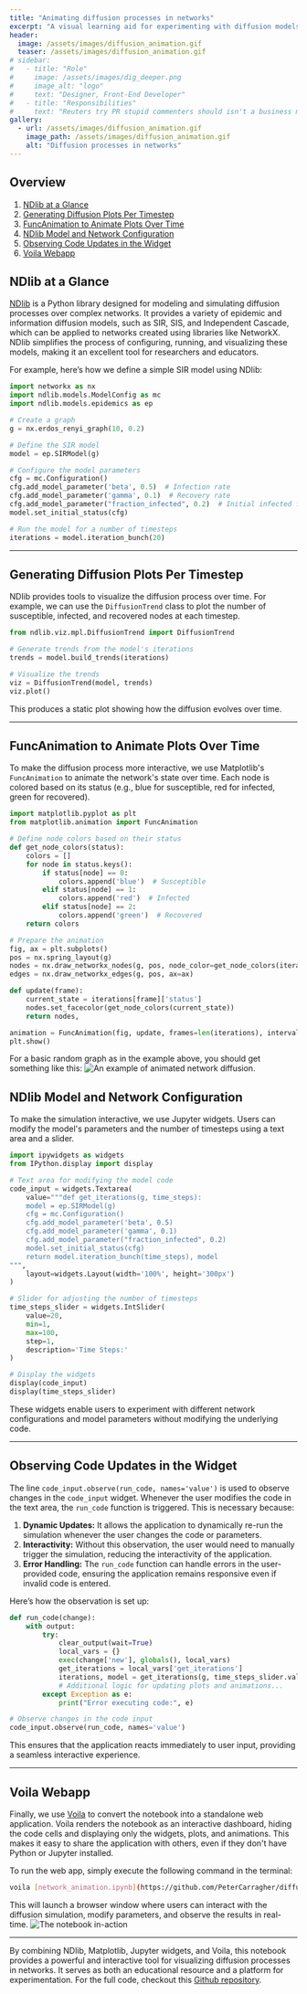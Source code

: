 ```yaml
---
title: "Animating diffusion processes in networks"
excerpt: "A visual learning aid for experimenting with diffusion models and network configurations."
header:
  image: /assets/images/diffusion_animation.gif
  teaser: /assets/images/diffusion_animation.gif
# sidebar:
#   - title: "Role"
#     image: /assets/images/dig_deeper.png
#     image_alt: "logo"
#     text: "Designer, Front-End Developer"
#   - title: "Responsibilities"
#     text: "Reuters try PR stupid commenters should isn't a business model"
gallery:
  - url: /assets/images/diffusion_animation.gif
    image_path: /assets/images/diffusion_animation.gif
    alt: "Diffusion processes in networks"
---
```


## Overview
1. [NDlib at a Glance](#ndlib-at-a-glance)
2. [Generating Diffusion Plots Per Timestep](#generating-diffusion-plots-per-timestep)
3. [FuncAnimation to Animate Plots Over Time](#funcanimation-to-animate-plots-over-time)
4. [NDlib Model and Network Configuration](#ndlib-model-and-network-configuration)
5. [Observing Code Updates in the Widget](#observing-code-updates-in-the-widget)
6. [Voila Webapp](#voila-webapp)

## NDlib at a Glance

[NDlib](https://ndlib.readthedocs.io/) is a Python library designed for modeling and simulating diffusion processes over complex networks. It provides a variety of epidemic and information diffusion models, such as SIR, SIS, and Independent Cascade, which can be applied to networks created using libraries like NetworkX. NDlib simplifies the process of configuring, running, and visualizing these models, making it an excellent tool for researchers and educators.

For example, here’s how we define a simple SIR model using NDlib:

```python
import networkx as nx
import ndlib.models.ModelConfig as mc
import ndlib.models.epidemics as ep

# Create a graph
g = nx.erdos_renyi_graph(10, 0.2)

# Define the SIR model
model = ep.SIRModel(g)

# Configure the model parameters
cfg = mc.Configuration()
cfg.add_model_parameter('beta', 0.5)  # Infection rate
cfg.add_model_parameter('gamma', 0.1)  # Recovery rate
cfg.add_model_parameter("fraction_infected", 0.2)  # Initial infected fraction
model.set_initial_status(cfg)

# Run the model for a number of timesteps
iterations = model.iteration_bunch(20)
```
---

## Generating Diffusion Plots Per Timestep

NDlib provides tools to visualize the diffusion process over time. For example, we can use the `DiffusionTrend` class to plot the number of susceptible, infected, and recovered nodes at each timestep.
```python
from ndlib.viz.mpl.DiffusionTrend import DiffusionTrend

# Generate trends from the model's iterations
trends = model.build_trends(iterations)

# Visualize the trends
viz = DiffusionTrend(model, trends)
viz.plot()
```
This produces a static plot showing how the diffusion evolves over time.

---

## FuncAnimation to Animate Plots Over Time

To make the diffusion process more interactive, we use Matplotlib's `FuncAnimation` to animate the network's state over time. Each node is colored based on its status (e.g., blue for susceptible, red for infected, green for recovered).

```python
import matplotlib.pyplot as plt
from matplotlib.animation import FuncAnimation

# Define node colors based on their status
def get_node_colors(status):
    colors = []
    for node in status.keys():
        if status[node] == 0:
            colors.append('blue')  # Susceptible
        elif status[node] == 1:
            colors.append('red')  # Infected
        elif status[node] == 2:
            colors.append('green')  # Recovered
    return colors

# Prepare the animation
fig, ax = plt.subplots()
pos = nx.spring_layout(g)
nodes = nx.draw_networkx_nodes(g, pos, node_color=get_node_colors(iterations[0]['status']), ax=ax)
edges = nx.draw_networkx_edges(g, pos, ax=ax)

def update(frame):
    current_state = iterations[frame]['status']
    nodes.set_facecolor(get_node_colors(current_state))
    return nodes,

animation = FuncAnimation(fig, update, frames=len(iterations), interval=500, blit=True)
plt.show()
```

For a basic random graph as in the example above, you should get something like this:
![](/assets/images/diffusion_animation.gif "An example of animated network diffusion.")


## NDlib Model and Network Configuration
To make the simulation interactive, we use Jupyter widgets. Users can modify the model's parameters and the number of timesteps using a text area and a slider.

```python
import ipywidgets as widgets
from IPython.display import display

# Text area for modifying the model code
code_input = widgets.Textarea(
    value="""def get_iterations(g, time_steps):
    model = ep.SIRModel(g)
    cfg = mc.Configuration()
    cfg.add_model_parameter('beta', 0.5)
    cfg.add_model_parameter('gamma', 0.1)
    cfg.add_model_parameter("fraction_infected", 0.2)
    model.set_initial_status(cfg)
    return model.iteration_bunch(time_steps), model
""",
    layout=widgets.Layout(width='100%', height='300px')
)

# Slider for adjusting the number of timesteps
time_steps_slider = widgets.IntSlider(
    value=20,
    min=1,
    max=100,
    step=1,
    description='Time Steps:'
)

# Display the widgets
display(code_input)
display(time_steps_slider)
```

These widgets enable users to experiment with different network configurations and model parameters without modifying the underlying code.

---

## Observing Code Updates in the Widget

The line `code_input.observe(run_code, names='value')` is used to observe changes in the `code_input` widget. Whenever the user modifies the code in the text area, the `run_code` function is triggered. This is necessary because:

1. **Dynamic Updates:** It allows the application to dynamically re-run the simulation whenever the user changes the code or parameters.
2. **Interactivity:** Without this observation, the user would need to manually trigger the simulation, reducing the interactivity of the application.
3. **Error Handling:** The `run_code` function can handle errors in the user-provided code, ensuring the application remains responsive even if invalid code is entered.

Here’s how the observation is set up:
```python
def run_code(change):
    with output:
        try:
            clear_output(wait=True)
            local_vars = {}
            exec(change['new'], globals(), local_vars)
            get_iterations = local_vars['get_iterations']
            iterations, model = get_iterations(g, time_steps_slider.value)
            # Additional logic for updating plots and animations...
        except Exception as e:
            print("Error executing code:", e)

# Observe changes in the code input
code_input.observe(run_code, names='value')
```

This ensures that the application reacts immediately to user input, providing a seamless interactive experience.

---

## Voila Webapp

Finally, we use [Voila](https://voila.readthedocs.io/) to convert the notebook into a standalone web application. Voila renders the notebook as an interactive dashboard, hiding the code cells and displaying only the widgets, plots, and animations. This makes it easy to share the application with others, even if they don't have Python or Jupyter installed.

To run the web app, simply execute the following command in the terminal:

```bash
voila [network_animation.ipynb](https://github.com/PeterCarragher/diffusion_animator/blob/master/network_animation.ipynb)
```
This will launch a browser window where users can interact with the diffusion simulation, modify parameters, and observe the results in real-time.
![The notebook in-action](/assets/images/voila_demo.png "The final voila webapp.")


---

By combining NDlib, Matplotlib, Jupyter widgets, and Voila, this notebook provides a powerful and interactive tool for visualizing diffusion processes in networks. It serves as both an educational resource and a platform for experimentation. For the full code, checkout this [Github repository](https://github.com/PeterCarragher/diffusion_animator/).
